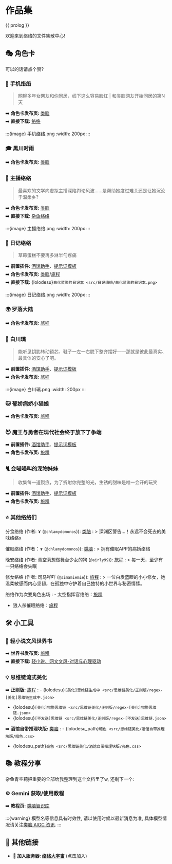 <!-- markdownlint-disable MD032 MD007 -->
# 作品集

{{ prolog }}

欢迎来到络络的文件集散中心!

## 🎭 角色卡

可以的话请点个赞?

### 📱 手机络络

> 网聊多年女网友和你同居，线下这么容易脸红 | 和类脑网友开始同居的第N天

➡️ **角色卡发布页:** [类脑](https://discord.com/channels/1134557553011998840/1320057359929839666/1320057359929839666) \
➡️ **直接下载:** [络络](https://gitgud.io/lolodesu/lolobabytutorial/-/raw/master/角色卡/手机络络/络络.png?inline=false)

:::{image} 手机络络.png
:width: 200px
:::

### 🎓 黑川时雨

➡️ **角色卡发布页:** [类脑](https://discord.com/channels/1134557553011998840/1324600870293471303/1324600870293471303)

### 🎤 主播络络

> 最喜欢的文学向虚拟主播深陷舆论风波……是帮助她度过难关还是让她沉沦于温柔乡?

➡️ **角色卡发布页:** [类脑](https://discord.com/channels/1134557553011998840/1324381761198751845/1324381761198751845) \
➡️ **直接下载:** [杂鱼络络](https://gitgud.io/lolodesu/lolobabytutorial/-/raw/master/角色卡/主播络络/杂鱼络络.png?inline=false)

:::{image} 主播络络.png
:width: 200px
:::

### 📔 日记络络

> 草莓蛋糕不要再多淋半勺疼痛

➡️ **前置插件:** [酒馆助手](https://github.com/N0VI028/JS-Slash-Runner)、[提示词模板](https://github.com/zonde306/ST-Prompt-Template) \
➡️ **角色卡发布页:** [类脑](https://discord.com/channels/1134557553011998840/1383035029957115985)/[旅程](https://discord.com/channels/1291925535324110879/1358681112351871028) \
➡️ **直接下载:** {lolodesu}`白化蓝染的日记本 <src/日记络络/白化蓝染的日记本.png>`

:::{image} 日记络络.png
:width: 200px
:::

### 🌍 罗落大陆

➡️ **角色卡发布页:** [旅程](https://discord.com/channels/1291925535324110879/1361980244822851706/1361980244822851706)

### 💐 白川璃

> 能听见钥匙转动锁芯、鞋子一左一右脱下整齐摆好——那就是彼此最真实、最具体的安心了吧。

➡️ **前置插件:** [酒馆助手](https://github.com/N0VI028/JS-Slash-Runner)、[提示词模板](https://github.com/zonde306/ST-Prompt-Template) \
➡️ **角色卡发布页:** [旅程](https://discord.com/channels/1291925535324110879/1371896736028692571)

:::{image} 白川璃.png
:width: 200px
:::

### 🐱 郁娇病娇小猫娘

➡️ **角色卡发布页:** [旅程](https://discord.com/channels/1291925535324110879/1384191265561772222)

### 😈 魔王与勇者在现代社会终于放下了争端

➡️ **前置插件:** [酒馆助手](https://github.com/N0VI028/JS-Slash-Runner)、[提示词模板](https://github.com/zonde306/ST-Prompt-Template) \
➡️ **角色卡发布页:** [旅程](https://discord.com/channels/1291925535324110879/1379005638218350613)

### 🐈 会喵喵叫的宠物妹妹

> 收集每一道裂痕，为了折射你完整的光，生锈的甜味是唯一会开的玩笑

➡️ **前置插件:** [酒馆助手](https://github.com/N0VI028/JS-Slash-Runner)、[提示词模板](https://github.com/zonde306/ST-Prompt-Template) \
➡️ **角色卡发布页:** [旅程](https://discord.com/channels/1291925535324110879/1382401657169776813)

### ⭐️ 其他络络们

分食络络 (作者: ɤ (`@chlamydomonos`)): [类脑](https://discord.com/channels/1134557553011998840/1325090455947579493/1325090455947579493)
: > 深渊区警告...！永远不会死去的美味络络x

催眠络络 (作者：ɤ (`@chlamydomonos`)): [类脑](https://discord.com/channels/1291925535324110879/1343463267464384532/1343463267464384532)
: > 拥有催眠APP的病娇络络

晚安络络 (作者: 青空莉想做舞台少女的狗 (`@airly99`)): [旅程](https://discord.com/channels/1291925535324110879/1351974085030314036/1351974085030314036)
: > 每一天，至少有一只络络会失眠

修女络络 (作者: 司马咩咩 (`@simamiemie`)): [旅程](https://discord.com/channels/1291925535324110879/1366791231665082498/1366791231665082498)
: > 一位白发蓝眼的小小修女，她温柔敏感而内心坚韧，在孤独中守护着自己独特的小世界与秘密情愫。

络络作为次要角色出场
: - 太空指挥官络络：[旅程](https://discord.com/channels/1291925535324110879/1352197646328270902/1352197646328270902)
  - 狼人杀催眠络络：[旅程](https://discord.com/channels/1291925535324110879/1365914801460477963/1365914801460477963)

## 🛠 小工具

### 📖 轻小说文风世界书

➡️ **世界书发布页:** [旅程](https://discord.com/channels/1291925535324110879/1364245059066789989/1364245059066789989) \
➡️ **直接下载:** [轻小说、网文文风-对话与心理驱动](https://gitgud.io/lolodesu/lolobabytutorial/-/raw/master/世界书/轻小说、网文文风-对话与心理驱动.json?inline=false)

### 💡 思维链流式美化

➡️ **正则版:** [旅程](https://discord.com/channels/1291925535324110879/1343514908565700639)
: - {lolodesu}`[美化]思维链生成中 <src/思维链美化/正则版/regex-[美化]思维链生成中.json>`
  - {lolodesu}`[美化]完整思维链 <src/思维链美化/正则版/regex-[美化]完整思维链.json>`
  - {lolodesu}`[不发送]思维链 <src/思维链美化/正则版/regex-[不发送]思维链.json>`

➡️ **酒馆自带推理块版:** [类脑](https://discord.com/channels/1134557553011998840/1344284882561405040)
: - {lolodesu_path}`暗色 <src/思维链美化/酒馆自带推理块版/暗色.css>`
  - {lolodesu_path}`亮色 <src/思维链美化/酒馆自带推理块版/亮色.css>`

## 📚 教程分享

杂鱼青空莉把重要的全部给我整理到这个文档里了w, 还剩下一个:

### ⚙️ Gemini 获取/使用教程

➡️ **教程页:** [类脑智识库](https://wiki.xn--35zx7g.org/%E6%99%BA%E8%AF%86%E5%BA%93/%E7%B1%BB%E8%84%91%E6%95%99%E7%A8%8B/%E8%8E%B7%E5%8F%96AI%E6%B8%A0%E9%81%93/Gemini%EF%BC%88%E5%93%88%E5%9F%BA%E7%B1%B3%EF%BC%89%E6%A8%A1%E5%9E%8B%E4%BB%8B%E7%BB%8D%E3%80%81%E8%8E%B7%E5%8F%96%E5%92%8C%E4%BD%BF%E7%94%A8%E6%95%99%E7%A8%8B)

:::{warning}
模型名等信息具有时效性, 请以使用时候以最新消息为准, 具体模型情况请关注[类脑 AIGC 资讯](https://discord.com/channels/1134557553011998840/1134580592810405898).
:::

## 🔗 其他链接

- **🚀 加入服务器: [络络大宇宙](https://www.discord.gg/lolocosmos)** (点击加入)
